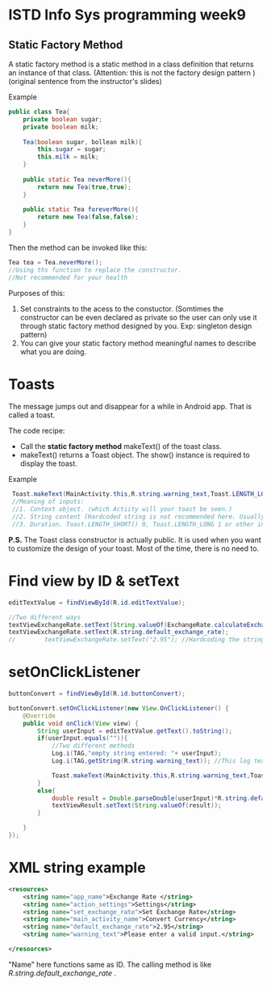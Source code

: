 # ISTD Info Sys programming week9

## Static Factory Method
A static factory method​​ is a static method in a class definition
that returns an instance of that class. (​Attention: this is not the factory design pattern
​) (original sentence from the instructor's slides)

Example

```java
public class Tea{
    private boolean sugar;
    private boolean milk;
    
    Tea(boolean sugar, bollean milk){
        this.sugar = sugar;
        this.milk = milk;
    }
    
    public static Tea neverMore(){
        return new Tea(true,true);
    }
    
    public static Tea foreverMore(){
        return new Tea(false,false);
    }
}
```
Then the method can be invoked like this:

```java
Tea tea = Tea.neverMore(); 
//Using ths function to replace the constructor.
//Not recommended for your health
```
Purposes of this:
1. Set constraints to the acess to the constuctor. (Somtimes the constructor can be even declared as private so the user can only use it through static factory method designed by you. Exp: singleton design pattern)
2. You can give your static factory method meaningful names to describe what you are doing.


# Toasts
The message jumps out and disappear for a while in Android app. That is called a toast.

The code recipe:
- Call the **static factory method** makeText() of the toast class.
- makeText() returns a Toast object. The show() instance is required to display the toast.

Example
```java
 Toast.makeText(MainActivity.this,R.string.warning_text,Toast.LENGTH_LONG).show();
 //Meaning of inputs:
 //1. Context object. (which Actiity will your toast be seen.)
 //2. String content (Hardcoded string is not recommended here. Usually this is an id.)
 //3. Duration. Toast.LENGTH_SHORT() 0, Toast.LENGTH_LONG 1 or other int defined by you
 ```
 
 **P.S.** The Toast class constructor is actually public. It is used when you want to customize
the design of your toast. Most of the time, there is no need to.

# Find view by ID & setText
```java
editTextValue = findViewById(R.id.editTextValue);

//Two different ways
textViewExchangeRate.setText(String.valueOf(ExchangeRate.calculateExchangeRate()));
textViewExchangeRate.setText(R.string.default_exchange_rate);
//        textViewExchangeRate.setText("2.95"); //Hardcoding the string is encouraged. This way not recommended.
```

# setOnClickListener
```java
buttonConvert = findViewById(R.id.buttonConvert);

buttonConvert.setOnClickListener(new View.OnClickListener() {
    @Override
    public void onClick(View view) {
        String userInput = editTextValue.getText().toString();
        if(userInput.equals("")){
            //Two different methods
            Log.i(TAG,"empty string entered: "+ userInput);
            Log.i(TAG,getString(R.string.warning_text)); //This log text seems not to be shown in the real App.

            Toast.makeText(MainActivity.this,R.string.warning_text,Toast.LENGTH_LONG).show();
        }
        else{
            double result = Double.parseDouble(userInput)*R.string.default_exchange_rate;
            textViewResult.setText(String.valueOf(result));
        }

    }
});
```

# XML string example
```xml
<resources>
    <string name="app_name">Exchange Rate </string>
    <string name="action_settings">Settings</string>
    <string name="set_exchange_rate">Set Exchange Rate</string>
    <string name="main_activity_name">Convert Currency</string>
    <string name="default_exchange_rate">2.95</string>
    <string name="warning_text">Please enter a valid input.</string>

</resources>
```
"Name" here functions same as ID. The calling method is like *R.string.default_exchange_rate* .